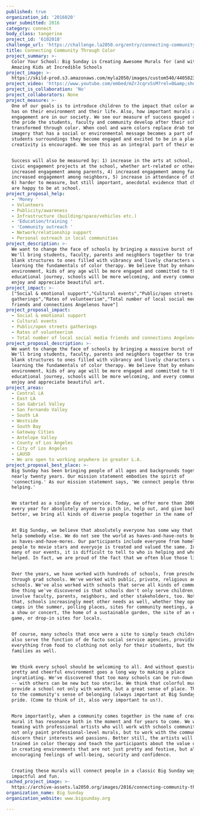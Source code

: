 ```yaml
---
published: true
organization_id: '2016020'
year_submitted: 2016
category: connect
body_class: tangerine
project_id: '6102018'
challenge_url: 'https://challenge.la2050.org/entry/connecting-community-through-color'
title: Connecting Community Through Color
project_summary: >-
  Color Your School: Big Sunday is Creating Awesome Murals for (and with)
  Amazing Kids at Incredible Schools
project_image: >-
  https://skild-prod.s3.amazonaws.com/myla2050/images/custom540/4405823065741-team91.JPG
project_video: 'https://www.youtube.com/embed/mZrJcqrvSsM?rel=0&amp;showinfo=0'
project_is_collaboration: 'No'
project_collaborators: None
project_measure: >-
  One of our goals is to introduce children to the impact that color and imagery
  has on their environment and their life. Also, how important murals and civic
  engagement are in our society. We see our measure of success gauged daily by
  the pride the students, faculty and community develop after their school is
  transformed through color. When cool and warm colors replace drab tones and
  imagery that has a social or environmental message becomes a part of the
  students surroundings they become engaged and excited to be in a place where
  creativity is encouraged. We see this as an integral part of their education. 


  Success will also be measured by: 1) increase in the arts at school, 2) other
  civic engagement projects at the school, whether art-related or other, 3)
  increased engagement among parents, 4) increased engagement among faculty, 4)
  increased engagement among neighbors, 5) increase in attendance of children,
  6) harder to measure, but still important, anecdotal evidence that children
  are happy to be at school.
project_proposal_help:
  - 'Money '
  - Volunteers
  - Publicity/awareness
  - Infrastructure (building/space/vehicles etc.)
  - 'Education/training '
  - 'Community outreach '
  - Network/relationship support
  - Personal outreach in local communities
project_description: >-
  We want to change the face of schools by bringing a massive burst of color.
  We'll bring students, faculty, parents and neighbors together to transform
  blank structures to ones filled with vibrancy and lively characters while
  learning the fundamentals of color therapy. We believe that by enhancing their
  environment, kids of any age will be more engaged and committed to their
  educational journey, schools will be more welcoming, and every community can
  enjoy and appreciate beautiful art.
project_impact: >-
  ["Social & emotional support","Cultural events","Public/open streets
  gatherings","Rates of volunteerism","Total number of local social media
  friends and connections Angelenos have"]
project_proposal_impact:
  - Social & emotional support
  - Cultural events
  - Public/open streets gatherings
  - Rates of volunteerism
  - Total number of local social media friends and connections Angelenos have
project_proposal_description: >-
  We want to change the face of schools by bringing a massive burst of color.
  We'll bring students, faculty, parents and neighbors together to transform
  blank structures to ones filled with vibrancy and lively characters while
  learning the fundamentals of color therapy. We believe that by enhancing their
  environment, kids of any age will be more engaged and committed to their
  educational journey, schools will be more welcoming, and every community can
  enjoy and appreciate beautiful art.
project_areas:
  - Central LA
  - East LA
  - San Gabriel Valley
  - San Fernando Valley
  - South LA
  - Westside
  - South Bay
  - Gateway Cities
  - Antelope Valley
  - County of Los Angeles
  - City of Los Angeles
  - LAUSD
  - We are open to working anywhere in greater L.A.
project_proposal_best_place: >-
  Big Sunday has been bringing people of all ages and backgrounds together for
  nearly twenty years. Our mission statement embodies the spirit of
  'connecting.' As our mission statement says, 'We connect people through
  helping.'


  We started as a single day of service. Today, we offer more than 2000 ways
  every year for absolutely anyone to pitch in, help out, and give back. Even
  better, we bring all kinds of diverse people together in the name of helping. 


  At Big Sunday, we believe that absolutely everyone has some way that they can
  help somebody else. We do not see the world as haves-and-have-nots but rather
  as haves-and-have-mores. Our participants include everyone from homeless
  people to movie stars and everyoje is treated and valued the same. In fact, at
  many of our events, it is difficult to tell to who is helping and who is being
  helped. In fact, we are proud of the fact that we often blue those lines.


  Over the years, we have worked with hundreds of schools, from preschools
  through grad schools. We've worked with public, private, religious and secular
  schools. We've also worked with schools that serve all kinds of communities.
  One thing we've discovered is that schools don't only serve children, but they
  involve faculty, parents, neighbors, and other stakeholders, too. Not only
  that, schools increasingly meet other needs as well, whether they operate as
  camps in the summer, polling places, sites for community meetings, a site for
  a show or concert, the home of a sustainable garden, the site of an exciting
  game, or drop-in sites for locals.


  Of course, many schools that once were a site to simply teach children now
  also serve the function of de facto social service agencies, providing
  everything from food to clothing not only for their students, but the kids'
  families as well.


  We think every school should be welcoming to all. And without question a
  pretty and cheerful environment goes a long way to making a place
  ingratiating. We've discovered that too many schools can be run-down or drab
  -- with others can be new but too sterile. We think that colorful murals can
  provide a school not only with warmth, but a great sense of place. This adds
  to the community's sense of belonging (always important at Big Sunday) and
  pride. (Come to think of it, also very important to us!). 


  More importantly, when a community comes together in the name of creating that
  mural it has resonance both in the moment and for years to come. We will be
  teaming with professional artists who will work with schools communities to
  not only paint professional-level murals, but to work with the community to
  discern their interests and passions. Better still, the artists will be
  trained in color therapy and teach the participants about the value of color
  in creating environments that are not just pretty and festive, but also
  encouraging feelings of well-being, security and confidence.


  Creating these murals will connect people in a classic Big Sunday way:
  impactful and fun.
cached_project_image: >-
  https://archive-assets.la2050.org/images/2016/connecting-community-through-color/skild-prod.s3.amazonaws.com/myla2050/images/custom540/4405823065741-team91.JPG
organization_name: Big Sunday
organization_website: www.bigsunday.org

---
```

